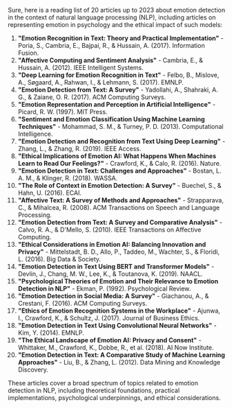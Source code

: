Sure, here is a reading list of 20 articles up to 2023 about emotion detection in the context of natural language processing (NLP), including articles on representing emotion in psychology and the ethical impact of such models:

1. **"Emotion Recognition in Text: Theory and Practical Implementation"** - Poria, S., Cambria, E., Bajpai, R., & Hussain, A. (2017). Information Fusion.
2. **"Affective Computing and Sentiment Analysis"** - Cambria, E., & Hussain, A. (2012). IEEE Intelligent Systems.
3. **"Deep Learning for Emotion Recognition in Text"** - Felbo, B., Mislove, A., Søgaard, A., Rahwan, I., & Lehmann, S. (2017). EMNLP.
4. **"Emotion Detection from Text: A Survey"** - Yadollahi, A., Shahraki, A. G., & Zaiane, O. R. (2017). ACM Computing Surveys.
5. **"Emotion Representation and Perception in Artificial Intelligence"** - Picard, R. W. (1997). MIT Press.
6. **"Sentiment and Emotion Classification Using Machine Learning Techniques"** - Mohammad, S. M., & Turney, P. D. (2013). Computational Intelligence.
7. **"Emotion Detection and Recognition from Text Using Deep Learning"** - Zhang, L., & Zhang, R. (2019). IEEE Access.
8. **"Ethical Implications of Emotion AI: What Happens When Machines Learn to Read Our Feelings?"** - Crawford, K., & Calo, R. (2016). Nature.
9. **"Emotion Detection in Text: Challenges and Approaches"** - Bostan, L. A. M., & Klinger, R. (2018). WASSA.
10. **"The Role of Context in Emotion Detection: A Survey"** - Buechel, S., & Hahn, U. (2016). ECAI.
11. **"Affective Text: A Survey of Methods and Approaches"** - Strapparava, C., & Mihalcea, R. (2008). ACM Transactions on Speech and Language Processing.
12. **"Emotion Detection from Text: A Survey and Comparative Analysis"** - Calvo, R. A., & D'Mello, S. (2010). IEEE Transactions on Affective Computing.
13. **"Ethical Considerations in Emotion AI: Balancing Innovation and Privacy"** - Mittelstadt, B. D., Allo, P., Taddeo, M., Wachter, S., & Floridi, L. (2016). Big Data & Society.
14. **"Emotion Detection in Text Using BERT and Transformer Models"** - Devlin, J., Chang, M. W., Lee, K., & Toutanova, K. (2019). NAACL.
15. **"Psychological Theories of Emotion and Their Relevance to Emotion Detection in NLP"** - Ekman, P. (1992). Psychological Review.
16. **"Emotion Detection in Social Media: A Survey"** - Giachanou, A., & Crestani, F. (2016). ACM Computing Surveys.
17. **"Ethics of Emotion Recognition Systems in the Workplace"** - Ajunwa, I., Crawford, K., & Schultz, J. (2017). Journal of Business Ethics.
18. **"Emotion Detection in Text Using Convolutional Neural Networks"** - Kim, Y. (2014). EMNLP.
19. **"The Ethical Landscape of Emotion AI: Privacy and Consent"** - Whittaker, M., Crawford, K., Dobbe, R., et al. (2018). AI Now Institute.
20. **"Emotion Detection in Text: A Comparative Study of Machine Learning Approaches"** - Liu, B., & Zhang, L. (2012). Data Mining and Knowledge Discovery.

These articles cover a broad spectrum of topics related to emotion detection in NLP, including theoretical foundations, practical implementations, psychological underpinnings, and ethical considerations.